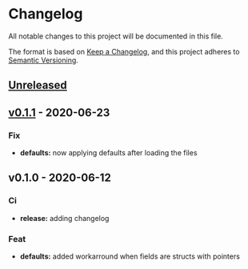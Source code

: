 # Changelog

All notable changes to this project will be documented in this file.

The format is based on [Keep a Changelog](https://keepachangelog.com/en/1.0.0/),
and this project adheres to [Semantic Versioning](https://semver.org/spec/v2.0.0.html).

<a name="unreleased"></a>
## [Unreleased]


<a name="v0.1.1"></a>
## [v0.1.1] - 2020-06-23
### Fix
- **defaults:** now applying defaults after loading the files


<a name="v0.1.0"></a>
## v0.1.0 - 2020-06-12
### Ci
- **release:** adding changelog

### Feat
- **defaults:** added workarround when fields are structs with pointers


[Unreleased]: https://github.com/xmlking/configor/compare/v0.1.1...HEAD
[v0.1.1]: https://github.com/xmlking/configor/compare/v0.1.0...v0.1.1
